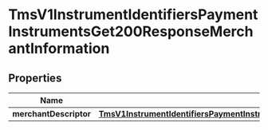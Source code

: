 
# TmsV1InstrumentIdentifiersPaymentInstrumentsGet200ResponseMerchantInformation

## Properties
Name | Type | Description | Notes
------------ | ------------- | ------------- | -------------
**merchantDescriptor** | [**TmsV1InstrumentIdentifiersPaymentInstrumentsGet200ResponseMerchantInformationMerchantDescriptor**](TmsV1InstrumentIdentifiersPaymentInstrumentsGet200ResponseMerchantInformationMerchantDescriptor.md) |  |  [optional]



